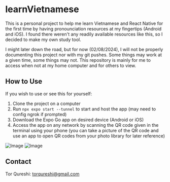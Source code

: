 # learnVietnamese

This is a personal project to help me learn Vietnamese and React Native for the first time by having pronounciation resources at my fingertips (Android and iOS). I found there weren't any readily available resources like this, so I decided to make my own study tool.

I might later down the road, but for now (02/08/2024), I will not be properly documenting this project nor with my git pushes. Some things may work at a given time, some things may not. This repository is mainly for me to access when not at my home computer and for others to view.

## How to Use

If you wish to use or see this for yourself:

1. Clone the project on a computer
2. Run `npx expo start --tunnel` to start and host the app (may need to config ngrok if prompted)
3. Download the Expo Go app on desired device (Android or iOS)
4. Access the app on any network by scanning the QR code given in the terminal using your phone (you can take a picture of the QR code and use an app to open QR codes from your photo library for later reference)

![Image](https://github.com/user-attachments/assets/2751910f-cc93-46a6-8a98-c301166db8b9) ![Image](https://github.com/user-attachments/assets/92ab423d-25d5-4747-a7f4-dbf45aba2a89)

## Contact

Tor Qureshi: torqureshi@gmail.com
